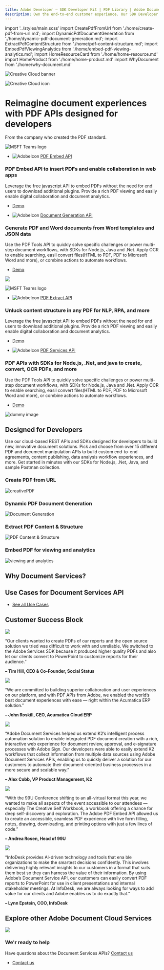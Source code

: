 ```yaml
---
title: Adobe Developer — SDK Developer Kit | PDF Library | Adobe Document Services
description: Own the end-to-end customer experience. Our SDK Developer kits are customizable & built to last. Find an innovative solution with our PDF SDK here.
---
```


import '../styles/main.scss'
import CreatePdfFromUrl from './home/create-pdf-from-url.md';
import DynamicPdfDocumentGeneration from './home/dynamic-pdf-document-generation.md';
import ExtractPdfContentStructure from './home/pdf-content-structure.md';
import EmbedPdfViewingAnalytics from './home/embed-pdf-viewing-analytics.md';
import HomeResourceCard from './home/home-resource.md'
import HomeProduct from './home/home-product.md'
import WhyDocument from './home/why-document.md'

<Hero slots="image, icon, heading, text1" variant="halfwidth" />

![Creative Cloud banner](images/F_Illu_DevEcoDC_discovery_banner_756x500_2x.png)

![Creative Cloud icon](images/adobe_trifoil.svg)

# Reimagine document experiences with PDF APIs designed for developers

From the company who created the PDF standard.

<TextBlock slots="image,icons,heading,text,buttons" theme="light"  className="link-align text-blade-padding"/>

![MSFT Teams logo](images/F_Illu_DevEcoDC_discovery_banner_756x500_2x.png)

* ![AdobeIcon](images/adobe_trifoil.svg) [PDF Embed API](https://www.adobe.com/products/aftereffects.html)

### PDF Embed API to insert PDFs and enable collaboration in web apps

Leverage the free javascript API to embed PDFs without the need for end users to download additional plugins. Provide a rich PDF viewing and easily enable digital collaboration and document analytics.

- [Demo](https://www.adobe.com/go/pdfEmbedAPI_demo)



<TextBlock slots="icons,heading,text,buttons,image" theme="lightest"  className="link-align text-blade-padding"/>

* ![AdobeIcon](images/adobe_trifoil.svg) [Document Generation API](https://www.adobe.io/apis/documentcloud/dcsdk/doc-generation.html)

### Generate PDF and Word documents from Word templates and JSON data

Use the PDF Tools API to quickly solve specific challenges or power multi-step document workflows, with SDKs for Node.js, Java and .Net. Apply OCR to enable searching, easil convert files(HTML to PDF, PDF to Microsoft Word and more), or combine actions to automate workflows.

- [Demo](https://documentcloud.adobe.com/dc-docgen-playground/index.html#/)

![](images/F_Illu_DevEcoDC_discovery_banner_756x500_2x.png)




<TextBlock slots="image,icons,heading,text,buttons" theme="light" className="link-align text-blade-padding"/>

![MSFT Teams logo](images/F_Illu_DevEcoDC_discovery_banner_756x500_2x.png)

* ![AdobeIcon](images/adobe_trifoil.svg) [PDF Extract API](https://www.adobe.io/apis/documentcloud/dcsdk/pdf-extract.html)

### Unluck content structure in any PDF for NLP, RPA, and more

Leverage the free javascript API to embed PDFs without the need for end users to download additional plugins. Provide a rich PDF viewing and easily enable digital collaboration and document analytics.

- [Demo](https://www.adobe.io/apis/documentcloud/dcsdk/pdf-extract.html)




<TextBlock slots="icons,heading,text,buttons,image" theme="lightest" className="link-align text-blade-padding"/>

* ![AdobeIcon](images/adobe_trifoil.svg) [PDF Services API](https://www.adobe.io/apis/documentcloud/dcsdk/pdf-services.html)

### PDF APIs with SDKs for Node.js, .Net, and java to create, convert, OCR PDFs, and more

Use the PDF Tools API to quickly solve specific challenges or power multi-step document workflows, with SDKs for Node.js, Java and .Net. Apply OCR to enable searching, easil convert files(HTML to PDF, PDF to Microsoft Word and more), or combine actions to automate workflows.

- [Demo](https://www.adobe.io/apis/documentcloud/dcsdk/pdf-services.html)

![dummy image](images/F_Illu_DevEcoDC_discovery_banner_756x500_2x.png)


<SummaryBlock slots="heading, text" background="rgb(31, 42, 73)"  className='align-left-codeblock-title align-left-codeblock-0 '/>

## Designed for Developers

Use our cloud-based REST APIs and SDKs designed for developers to build new, innovative document solutions. Pick and choose from over 15 different PDF and document manipulation APIs to build custom end-to-end agreements, content publishing, data analysis workflow experiences, and more. Get started in minutes with our SDKs for Node.js, .Net, Java, and sample Postman collection.



<TabsBlock orientation="vertical" slots="heading, image, tabViewContent" repeat="4"  theme="dark" className='bgBlue code-block-0' />

### Create PDF from URL

![creativePDF](images/s_createpdf_color_24.svg)

<CreatePdfFromUrl/>

### Dynamic PDF Document Generation

![Document Generation](images/ic-dynamic-pdf-gen-40.svg)

<DynamicPdfDocumentGeneration/>

### Extract PDF Content & Structure

![PDF Content & Structure](images/ic-extract-40.svg)

<ExtractPdfContentStructure/>

### Embed PDF for viewing and analytics

![viewing and analytics](images/embed.svg)

<EmbedPdfViewingAnalytics/>




<TitleBlock slots="heading" theme="lightest" />

## Why Document Services?




<WrapperComponent slots="content" theme="lightest" className="why-docment-services"/>

<WhyDocument />

<TitleBlock slots="heading" theme="light" />

## Use Cases for Document Services API





<WrapperComponent slots="content" repeat="1" theme="light"/>

<HomeResourceCard />




<TextBlock slots="buttons" isCentered theme="light"  className='blade-bottom-content'/>

- [See all Use Cases](/src/pages/use-cases)



<TitleBlock slots="heading" theme="dark" className="padding_top_align"/>

## Customer Success Block

<Carousel slots="image, text1, text2" repeat="5"  theme="dark" enableNavigation slideTheme='light' className="carousel-padding-top-zero"/>

![](images/social_status_2x.png)

“Our clients wanted to create PDFs of our reports and the open source solution we tried was difficult to work with and unreliable. We switched to the Adobe Services SDK because it produced higher quality PDFs and also let our clients convert to PowerPoint to customize reports for their audience.”

**– Tim Hill, CEO & Co-Founder, Social Status**

![](images/acumatica_2x.png)

“We are committed to building superior collaboration and user experiences on our platform, and with PDF APIs from Adobe, we enabled the world’s best document experiences with ease — right within the Acumatica ERP solution.”

**– John Roskill, CEO, Acumatica Cloud ERP**

![](images/k2_2x.png)

“Adobe Document Services helped us extend K2’s intelligent process automation solution to enable
integrated PDF document creation with a rich, interactive web experience for document review,
approval, and e-signature processes with Adobe Sign. Our developers were able to easily extend K2
workflows that collect information from multiple data sources using Adobe Document Services APIs,
enabling us to quickly deliver a solution for our customers to automate their document-oriented business processes in a more secure and scalable way.”

**– Alex Cobb, VP Product Management, K2**

![](images/ninetynine_u_2x.png)

“With the 99U Conference shifting to an all-virtual format this year, we wanted to make all aspects of the
event accessible to our attendees — especially The Creative Self Workbook, a workbook offering a
chance for deep self-discovery and exploration. The Adobe PDF Embed API allowed us to create an
accessible, seamless PDF experience with live form filling, notes, drawing, downloading, and printing
options with just a few lines of code.”

**– Andrea Rosen, Head of 99U**

![](images/infodesk_2x.png)

“InfoDesk provides AI-driven technology and tools that ena ble organizations to make the smartest
decisions confidently. This involves delivering highly relevant insights to our customers in a format that
suits them best so they can harness the value of their information. By using Adobe’s Document Service
API, our customers can easily convert PDF reports to PowerPoint for use in client presentations and
internal stakeholder meetings. At InfoDesk, we are always looking for ways to add value for our clients
and Adobe enables us to do exactly that.”

**– Lynn Epstein, COO, InfoDesk**



<TitleBlock slots="heading" theme="light" />

## Explore other Adobe Document Cloud Services



<WrapperComponent slots="content" repeat="1" theme="light"/>

<HomeProduct />


<SummaryBlock slots="image, heading, text, buttons" background="rgb(250, 105, 85)" className="bottom-summary-block-align bottom-summary-button-align"/>

![](images/bg-hero.jpeg)

### We'r ready to help 

Have questions about the Document Services APIs? [Contact us](https://www.adobe.com/in/creativecloud/business/teams.html)

* [Contact us](/src/pages/gettingstarted.md)